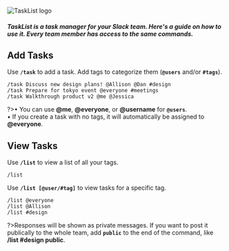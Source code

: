![TaskList logo](https://s3.amazonaws.com/tasklistguru/tasklist.png)

<h5>
TaskList is a task manager for your Slack team. Here's a guide on how to use it. Every team member has access to the same commands.
</h5>

## Add Tasks

Use **`/task`** to add a task. Add tags to categorize them (**`@users`** and/or **`#tags`**).

```examples
/task Discuss new design plans! @Allison @Dan #design
/task Prepare for tokyo event @everyone #meetings
/task Walkthrough product v2 @me @Jessica
```

?>&bull; You can use **@me**, **@everyone**, or **@username** for **`@users`**.<br />&bull; If you create a task with no tags, it will automatically be assigned to **@everyone**.

## View Tasks

Use **`/list`** to view a list of all your tags.

```examples
/list
```

Use **`/list [@user/#tag]`** to view tasks for a specific tag.

```examples
/list @everyone
/list @Allison
/list #design
```

?>Responses will be shown as private messages. If you want to post it publically to the whole team, add **`public`** to the end of the command, like **/list #design public**.
